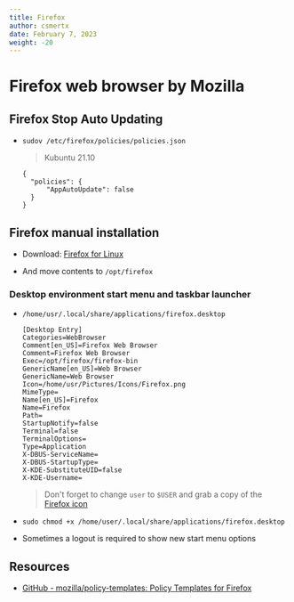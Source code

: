 ```yaml
---
title: Firefox
author: csmertx
date: February 7, 2023
weight: -20
---
```


# Firefox web browser by Mozilla

## Firefox Stop Auto Updating

- ```sudov /etc/firefox/policies/policies.json```

  > Kubuntu 21.10
  ```
  {
    "policies": {
        "AppAutoUpdate": false
    }
  }

  ```

## Firefox manual installation

- Download: [Firefox for Linux](https://www.mozilla.org/en-US/firefox/linux/)

- And move contents to ```/opt/firefox```


### Desktop environment start menu and taskbar launcher

- ```/home/usr/.local/share/applications/firefox.desktop```

  ```
  [Desktop Entry]
  Categories=WebBrowser
  Comment[en_US]=Firefox Web Browser
  Comment=Firefox Web Browser
  Exec=/opt/firefox/firefox-bin
  GenericName[en_US]=Web Browser
  GenericName=Web Browser
  Icon=/home/usr/Pictures/Icons/Firefox.png
  MimeType=
  Name[en_US]=Firefox
  Name=Firefox
  Path=
  StartupNotify=false
  Terminal=false
  TerminalOptions=
  Type=Application
  X-DBUS-ServiceName=
  X-DBUS-StartupType=
  X-KDE-SubstituteUID=false
  X-KDE-Username=
  ```

  > Don't forget to change ```user``` to ```$USER``` and grab a copy of the [Firefox icon](https://i.imgur.com/lBvUY2K.png)

- ```sudo chmod +x /home/user/.local/share/applications/firefox.desktop```

- Sometimes a logout is required to show new start menu options

## Resources

- [GitHub - mozilla/policy-templates: Policy Templates for Firefox](https://github.com/mozilla/policy-templates)
